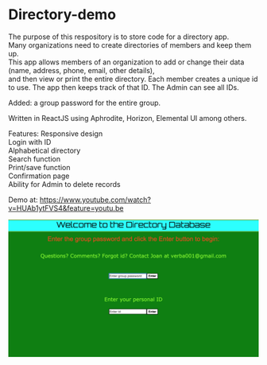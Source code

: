 # Directory-demo
The purpose of this respository is to store code for a directory app.  
Many organizations need to create directories of members and keep them up.  
This app allows members of an organization to add or change their data (name, address, phone, email, other details),  
and then view or print the entire directory. 
Each member creates a unique id to use. The app then keeps track of that ID. The Admin can see all IDs.  

Added: a group password for the entire group.  

Written in ReactJS using Aphrodite, Horizon, Elemental UI among others.

Features:
Responsive design  
Login with ID  
Alphabetical directory  
Search function  
Print/save function  
Confirmation page   
Ability for Admin to delete records   

Demo at: https://www.youtube.com/watch?v=HUAb1ytFVS4&feature=youtu.be   

![alt text](directory-demo-updated.png) 

